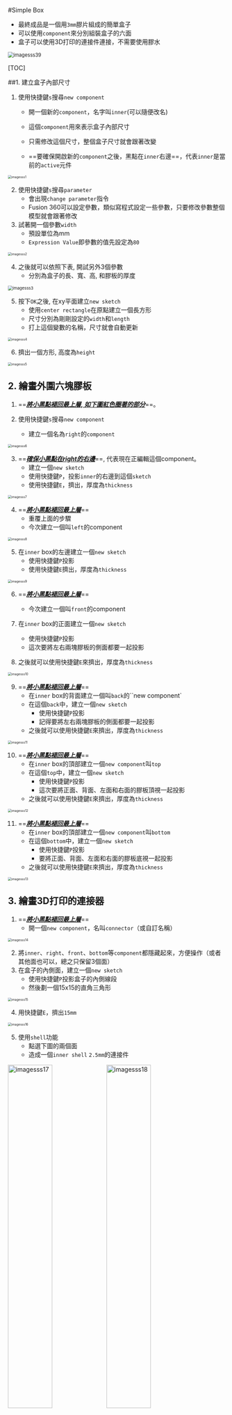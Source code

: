 #Simple Box

- 最終成品是一個用`3mm`膠片組成的簡單盒子
- 可以使用`component`來分別組裝盒子的六面
- 盒子可以使用3D打印的連接件連接，不需要使用膠水

<img src="imagesss39.gif" alt="imagesss39" style="zoom:80%;" />


[TOC]

##1. 建立盒子內部尺寸

1. 使用快捷鍵`s`搜尋`new component`

	- 開一個新的`component`，名字叫`inner`(可以隨便改名)

	- 這個`component`用來表示盒子內部尺寸

	- 只需修改這個尺寸，整個盒子尺寸就會跟著改變

	- ==要確保開啟新的`component`之後，黑點在`inner`右邊==，代表`inner`是當前的`active`元件

<img src="imagesss1.gif" alt="imagesss1" style="zoom: 50%;" />

2. 使用快捷鍵`s`搜尋`parameter`
	- 會出現`change parameter`指令
	- Fusion 360可以設定參數，類似寫程式設定一些參數，只要修改參數整個模型就會跟著修改
2. 試著開一個參數`width`
	- 預設單位為mm
	- `Expression Value`即參數的值先設定為`80`

<img src="imagesss2.gif" alt="imagesss2" style="zoom:50%;" />

4. 之後就可以依照下表, 開試另外3個參數
	- 分別為盒子的長、寬、高, 和膠板的厚度

<img src="imagesss3.gif" alt="imagesss3" style="zoom:67%;" />

5. 按下`OK`之後, 在xy平面建立`new sketch`
	- 使用`center rectangle`在原點建立一個長方形
	- 尺寸分別為剛剛設定的`width`和`length`
	- 打上這個變數的名稱，尺寸就會自動更新

<img src="imagesss4.gif" alt="imagesss4" style="zoom:50%;" />

6. 擠出一個方形, 高度為`height`

<img src="imagesss5.gif" alt="imagesss5" style="zoom:50%;" />

## 2. 繪畫外圍六塊膠板

1. ==***<u>將小黑點褪回最上層, 如下圖紅色圈著的部分</u>***==。

2. 使用快捷鍵`s`搜尋`new component`
	- 建立一個名為`right`的`component`

<img src="imagesss6.gif" alt="imagesss6" style="zoom:50%;" />

3. ==***<u>確保小黑點在right的右邊</u>***==, 代表現在正編輯這個component。
	- 建立一個`new sketch`
	- 使用快捷鍵`P`，投影`inner`的右邊到這個`sketch`
	- 使用快捷鍵`E`，擠出，厚度為`thickness`

<img src="imagesss7.gif" alt="imagesss7" style="zoom:50%;" />

4. ==***<u>將小黑點褪回最上層</u>***==
	- 重覆上面的步驟
	- 今次建立一個叫`left`的component

<img src="imagesss8.gif" alt="imagesss8" style="zoom:50%;" />

5. 在`inner` box的左邊建立一個`new sketch`
	- 使用快捷鍵`P`投影
	- 使用快捷鍵`E`擠出，厚度為`thickness`

<img src="imagesss9.gif" alt="imagesss9" style="zoom:50%;" />

6. ==***<u>將小黑點褪回最上層</u>***==
	- 今次建立一個叫`front`的component

7. 在`inner` box的正面建立一個`new sketch`
	- 使用快捷鍵`P`投影
	- 這次要將左右兩塊膠板的側面都要一起投影

8. 之後就可以使用快捷鍵`E`來擠出，厚度為`thickness`

<img src="imagesss10.gif" alt="imagesss10" style="zoom:50%;" />

9. ==***<u>將小黑點褪回最上層</u>***==
	-  在`inner` box的背面建立一個叫`back`的``new component`
	- 在這個`back`中，建立一個`new sketch`
	    - 使用快捷鍵`P`投影
	    - 記得要將左右兩塊膠板的側面都要一起投影
	- 之後就可以使用快捷鍵`E`來擠出，厚度為`thickness`

<img src="imagesss11.gif" alt="imagesss11" style="zoom:50%;" />

10. ==***<u>將小黑點褪回最上層</u>***==
	- 在`inner` box的頂部建立一個`new component`叫`top`
	- 在這個`top`中，建立一個`new sketch`
		- 使用快捷鍵`P`投影
		- 這次要將正面、背面、左面和右面的膠板頂視一起投影
	- 之後就可以使用快捷鍵`E`來擠出，厚度為`thickness`

<img src="imagesss12.gif" alt="imagesss12" style="zoom:50%;" />

11. ==***<u>將小黑點褪回最上層</u>***==
	- 在`inner` box的頂部建立一個`new component`叫`bottom`
	- 在這個`bottom`中，建立一個`new sketch`
		- 使用快捷鍵`P`投影
		- 要將正面、背面、左面和右面的膠板底視一起投影
	- 之後就可以使用快捷鍵`E`來擠出，厚度為`thickness`

<img src="imagesss13.gif" alt="imagesss13" style="zoom:50%;" />

## 3. 繪畫3D打印的連接器

1. ==***<u>將小黑點褪回最上層</u>***==
	- 開一個`new component`，名叫`connector`（或自訂名稱）

<img src="imagesss14.gif" alt="imagesss14" style="zoom:50%;" />

2. 將`inner`、`right`、`front`、`bottom`等`component`都隱藏起來，方便操作（或者其他面也可以，總之只保留3個面）
3. 在盒子的內側面，建立一個`new sketch`
	- 使用快捷鍵`P`投影盒子的內側線段
	- 然後劃一個15x15的直角三角形

<img src="imagesss15.gif" alt="imagesss15" style="zoom:50%;" />

4. 用快捷鍵`E`，擠出`15mm`

<img src="imagesss16.gif" alt="imagesss16" style="zoom:50%;" />

5. 使用`shell`功能
	- 點選下圖的兩個面
	- 造成一個`inner shell` `2.5mm`的連接件

<img src="imagesss17.gif" alt="imagesss17" style="width:45%;" /><img src="imagesss18.gif" alt="imagesss18" style="width:45%;" />

6. 在連接件的內側建立螺絲孔
	- 如果需要`M3`螺絲配絲母，就開`3.2mm`圓
	- 如果是用`M3`自攻螺絲，不用絲母的話，就開`2.9mm`圓
	- 如果不確定是否會用絲母，建議使用`change parameter`指令
		- 開一個變數例如叫`screwSize`
		- 全部圓都用`screwSize`來定，這樣要修改就方便很多

<img src="imagesss19.gif" alt="imagesss19" style="width:45%;" /><img src="imagesss20.gif" alt="imagesss20" style="width:45%;" />

7. 在左邊和上面兩側都穿孔：
	- 先建立一條對角線
	- 在對角線的中點劃一個`3.2mm`的圓
	- 使用快捷鍵`E`減去

<img src="imagesss21.gif" alt="imagesss21" style="width:45%;" /><img src="imagesss22.gif" alt="imagesss22" style="width:45%;" />

## 4. 在六個面開孔用來安裝連接件

1. ==將小黑點選到component `top`==
	- 在`top`的底部建立一個`new sketch`
	- 使用快捷鍵`P`投影螺絲孔
2. 劃兩條中心線
	- 使用`mirror`指令將剛投影的圓鏡像兩次到4個角
3. 使用快捷鍵`E`擠出指令
	- 將四個圓孔減去

<img src="imagesss23.gif" alt="imagesss23" style="zoom:50%;" />

<img src="imagesss24.gif" alt="imagesss24" style="zoom:50%;" />

4. ==將小黑點選到`component` `left`==
	- 在`left`的建立一個`new sketch`
	- 使用快捷鍵`P`投影螺絲孔
	- 劃兩條中心線
	- 使用`mirror`指令將剛投影的圓鏡像兩次到4個角
	- 使用快捷鍵`E`，擠出指令，將四個圓孔減去
5. ==將小黑點選到`component` `back`==
	- 在`back`的建立一個`new sketch`
	- 使用快捷鍵`P`投影螺絲孔
	- 劃兩條中心線
	- 使用`mirror`指令將剛投影的圓鏡像兩次到4個角
	- 使用快捷鍵`E`，擠出指令，將四個圓孔減去

<img src="imagesss25.gif" alt="imagesss25" style="zoom:50%;" />

<img src="imagesss26.gif" alt="imagesss26" style="zoom:50%;" />

6. 將小黑點褪回最上層
	- 將六個面的膠板都顯示出來

<img src="imagesss27.gif" alt="imagesss27" style="zoom:50%;" />

7. 已經建立頂板的四個孔，底板要再建立四個
	- 不需要重新投影再劃，可以使用歷史回索
		- 在下方的歷史中，找到當初在頂板開孔的擠出`feature`
		- 雙點，將`One side`變成`Two sides`
		- 另一邊擠出就可以擠出到底板的下方
		- 記得要將`Objects To Cut`開出來，點選要連底板也減去

<img src="imagesss28.gif" alt="imagesss28" style="zoom:50%;" />

8. 右邊和前面的板也一樣，可以使用歷史回索
	- 在下方的歷史中，找到當初在`left`和`back`開孔的擠出`feature`
	- 雙點，將`One side`變成`Two sides`
	- 另一個擠出就可以擠出到右邊或前面板
	- 記得要將`Objects To Cut`開出來，點選要連板也減去

<img src="imagesss29.gif" alt="imagesss29" style="zoom:50%;" />

## 5. 組裝整個盒子

- *使用快捷鍵`J`或搜尋`Joint`指令*
- *`Joint`只適用於`component`和`component`之間*
- *點選圓孔時可以按著`ctrl`鍵來鎖定要點選的平面*



1. 將6個面的膠板移開一下
2. 使用快捷鍵`J`來做組裝
	- 點選連接器的孔的外側
	- 接著點選膠板對應的孔

<img src="imagesss30.gif" alt="imagesss30" style="zoom:50%;" />

3. 將另外兩個面的膠板都組裝起來
	- 記得，連接器不是對稱的，三個孔對應的面不能亂
4. 組裝好後可以輕輕拖動一下
	- 你會發現三塊板都會一起動

<img src="imagesss31.gif" alt="imagesss31" style="zoom:50%;" />

4. 確保小黑點是在最上層
	- 輕按一下`connector:1`
	- 之後使用快捷鍵`ctrl-c`複製
	- 再使用快捷鍵`ctrl-v`貼上
	- 你會發現貼上的`connector:2`是原地貼上的
	- 可以將其移開一下放便之後組裝

5. 重複使用快捷鍵`ctrl-c`複製
	- 再使用快捷鍵`ctrl-v`貼上
	- 我們共需要4個`connector`

<img src="imagesss32.gif" alt="imagesss32" style="zoom:50%;" />

6. 使用快捷鍵`J`組裝起來
	- 首先將4個`connector`都組裝在`back`的膠板
	- 記得`connector`是不對稱的，要組裝好在對應的面
	- 點選兩個點後可以旋轉角度

<img src="imagesss33.gif" alt="imagesss33" style="zoom:50%;" />

7. 之後將另外幾塊未組裝的膠板移開一下方便組裝
	- 使用快捷鍵`J`將餘下的板組裝起來

<img src="imagesss34.gif" alt="imagesss34" style="zoom:50%;" />

8. 按住`shift`鍵
	- 點一下`connector:1`
	- 再點一下`connector:4`
	- 就可以一次選擇4個`connector`
9. 之後使用快捷鍵`ctrl-c`複製
	- 再使用快捷鍵`ctrl-v`貼上
	- 貼上後可以移動和旋轉一下方便一會再組裝

<img src="imagesss35.gif" alt="imagesss35" style="zoom:50%;" />

10. 之後可以做4次`Joint`
	- 分別將4個`connector`組裝到頂板或側板

<img src="imagesss36.gif" alt="imagesss36" style="zoom:50%;" />

11. 最後，將正面的板組裝到隨意一個`connector`就完成
12. 完成後試著輕輕拖動一下，整個盒都會一起動就正確了

<img src="imagesss37.gif" alt="imagesss37" style="zoom:50%;" />

## 6. 利用Parameter改變盒子大小和板厚

1. 最後，試一試修改盒子的寬為`100mm`，長為`80mm`，板厚為`5mm`
2. 看一看模型有沒有錯誤警告
3. 如果沒有就完成，可以正確提交

<img src="imagesss38.gif" alt="imagesss38" style="zoom:50%;" />
